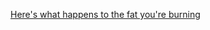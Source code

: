 <a href="http://www.sciencedump.com/content/heres-what-happens-fat-youre-burning" target="_blank">Here's what happens to the fat you're burning</a>
